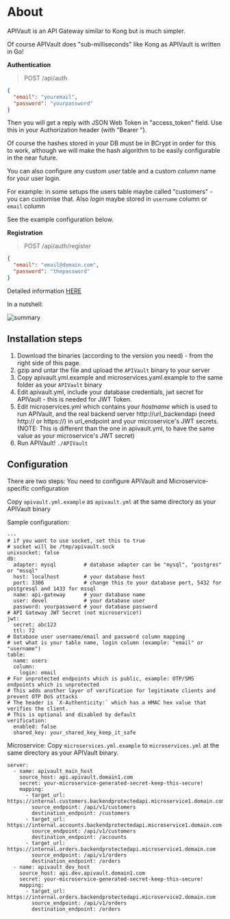 # About
APIVault is an API Gateway similar to Kong but is much simpler.

Of course APIVault does "sub-milliseconds" like Kong as APIVault is written in Go!

**Authentication**

> POST /api/auth

```json
{ 
  "email": "youremail",
  "password": "yourpassword"
}
```

Then you will get a reply with JSON Web Token in "access_token" field. Use this in your Authorization header (with "Bearer ").

Of course the hashes stored in your DB must be in BCrypt in order for this to work, although we will make the hash algorithm to be easily configurable in the near future. 

You can also configure any custom *user* table and a custom *column* name for your user login.

For example: in some setups the users table maybe called "customers" - you can customise that. Also *login* maybe stored in `username` column or `email` column

See the example configuration below.

**Registration**

> POST /api/auth/register

```json
{
  "email": "email@domain.com",
  "password": "thepassword"
}
```

Detailed information [HERE](http://unrealasia.net/index.html#2019-03-22-12)

In a nutshell:

![summary](https://raw.githubusercontent.com/muhammadn/APIVault/master/API_gateway.png)

## Installation steps
1. Download the binaries (according to the version you need) - from the right side of this page.
2. gzip and untar the file and upload the `APIVault` binary to your server
3. Copy apivault.yml.example and microservices.yaml.example to the same folder as your `APIVault` binary
3. Edit apivault.yml, include your database credentials, jwt secret for APIVault - this is needed for JWT Token.
4. Edit microservices.yml which contains your *hostname* which is used to run APIVault, and the real backend server http://url_backendapi (need http:// or https://) in url_endpoint and your microservice's JWT secrets. (NOTE: This is different than the one in apivault.yml, to have the same value as your microservice's JWT secret)
5. Run APIVault! `./APIVault`

## Configuration
There are two steps: You need to configure APIVault and Microservice-specific configuration

Copy `apivault.yml.example` as `apivault.yml` at the same directory as your APIVault binary

Sample configuration:

```
---
# if you want to use socket, set this to true
# socket will be /tmp/apivault.sock
unixsocket: false
db:
  adapter: mysql         # database adapter can be "mysql", "postgres" or "mssql"
  host: localhost        # your database host
  port: 3306             # change this to your database port, 5432 for postgresql and 1433 for mssql
  name: api-gateway      # your database name
  user: devel            # your database user
  password: yourpassword # your database password
# API Gateway JWT Secret (not microservice!)
jwt:
  secret: abc123
  ttl: 72
# Database user username/email and password column mapping
# set what is your table name, login column (example: "email" or "username")
table:
  name: users
  column:
    login: email
# For unprotected endpoints which is public, example: OTP/SMS endpoints which is unprotected
# This adds another layer of verification for legitimate clients and prevent OTP DoS attacks
# The header is `X-Authenticity:` which has a HMAC hex value that verifies the client.
# This is optional and disabled by default
verification:
  enabled: false
  shared_key: your_shared_key_keep_it_safe
```

Microservice:
Copy `microservices.yml.example` to `microservices.yml` at the same directory as your APIVault binary.

```
server:
  - name: apivault_main_host
    source_host: api.apivault.domain1.com
    secret: your-microservice-generated-secret-keep-this-secure!
    mapping:
      - target_url: https://internal.customers.backendprotectedapi.microservice1.domain.com
        source_endpoint: /api/v1/customers
        destination_endpoint: /customers
      - target_url: https://internal.accounts.backendprotectedapi.microservice1.domain.com
        source_endpoint: /api/v1/customers
        destination_endpoint: /accounts
      - target_url: https://internal.orders.backendprotectedapi.microservice1.domain.com
        source_endpoint: /api/v1/orders
        destination_endpoint: /orders
  - name: apivault_dev_host
    source_host: api.dev.apivault.domain1.com
    secret: your-microservice-generated-secret-keep-this-secure!
    mapping:
      - target_url: https://internal.orders.backendprotectedapi.microservice2.domain.com
        source_endpoint: /api/v1/orders
        destination_endpoint: /orders
```
